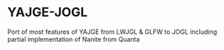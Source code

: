 # YAJGE-JOGL
Port of most features of YAJGE from LWJGL &amp; GLFW to JOGL including partial implementation of Nanite from Quanta
